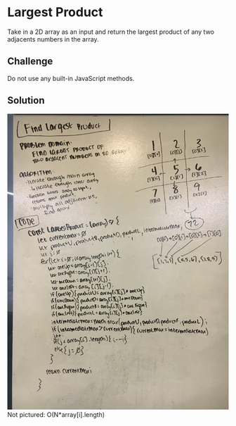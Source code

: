 # Largest Product

Take in a 2D array as an input and return the largest product of any two adjacents numbers in the array.

## Challenge

Do not use any built-in JavaScript methods.

## Solution

![whiteboard solution](../assets/largest-product.jpg)
Not pictured: O(N*array[i].length)
